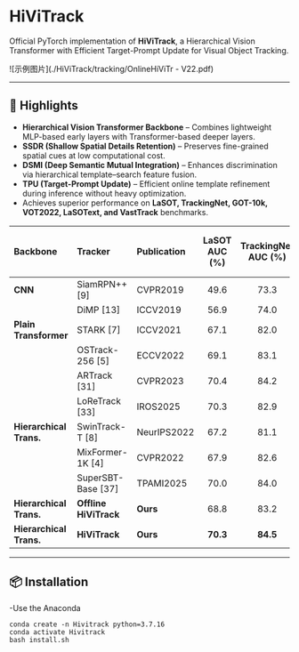 # HiViTrack

Official PyTorch implementation of **HiViTrack**, a Hierarchical Vision Transformer with Efficient Target-Prompt Update for Visual Object Tracking.  

![示例图片](./HiViTrack/tracking/OnlineHiViTr - V22.pdf)

---

## 🔑 Highlights

- **Hierarchical Vision Transformer Backbone** – Combines lightweight MLP-based early layers with Transformer-based deeper layers.  
- **SSDR (Shallow Spatial Details Retention)** – Preserves fine-grained spatial cues at low computational cost.  
- **DSMI (Deep Semantic Mutual Integration)** – Enhances discrimination via hierarchical template–search feature fusion.  
- **TPU (Target-Prompt Update)** – Efficient online template refinement during inference without heavy optimization.  
- Achieves superior performance on **LaSOT, TrackingNet, GOT-10k, VOT2022, LaSOText, and VastTrack** benchmarks.  

| Backbone | Tracker | Publication | LaSOT<br>AUC (%) | TrackingNet<br>AUC (%) | GOT-10k<br>AO (%) | GOT-10k<br>SR<sub>0.75</sub> (%) | LaSOT<sub>ext</sub><br>AUC (%) |
| :--- | :--- | :--- | :---: | :---: | :---: | :---: | :---: |
| **CNN** | SiamRPN++ [9] | CVPR2019 | 49.6 | 73.3 | 51.7 | 32.5 | 34.0 |
| | DiMP [13] | ICCV2019 | 56.9 | 74.0 | 61.1 | 49.2 | 39.2 |
| **Plain Transformer** | STARK [7] | ICCV2021 | 67.1 | 82.0 | 68.8 | 64.1 | - |
| | OSTrack-256 [5] | ECCV2022 | 69.1 | 83.1 | 71.0 | 68.2 | 47.4 |
| | ARTrack [31] | CVPR2023 | 70.4 | 84.2 | 73.5 | 70.9 | - |
| | LoReTrack [33] | IROS2025 | 70.3 | 82.9 | 73.5 | 70.4 | 51.3 |
| **Hierarchical Trans.** | SwinTrack-T [8] | NeurIPS2022 | 67.2 | 81.1 | 71.3 | 64.5 | 49.1 |
| | MixFormer-1K [4] | CVPR2022 | 67.9 | 82.6 | 73.2 | 70.2 | - |
| | SuperSBT-Base [37] | TPAMI2025 | 70.0 | 84.0 | 74.4 | 71.3 | 48.1 |
| **Hierarchical Trans.** | **Offline HiViTrack** | **Ours** | 68.8 | 83.2 | 71.7 | 70.5 | 49.2 |
| **Hierarchical Trans.** | **HiViTrack** | **Ours** | **70.3** | **84.5** | **73.0** | **71.3** | **51.1** |

---

## 📦 Installation

-Use the Anaconda
```
conda create -n Hivitrack python=3.7.16
conda activate Hivitrack
bash install.sh
```


